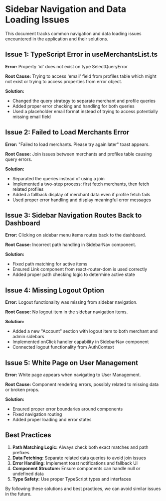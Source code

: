 
# Sidebar Navigation and Data Loading Issues

This document tracks common navigation and data loading issues encountered in the application and their solutions.

## Issue 1: TypeScript Error in useMerchantsList.ts

**Error:** Property 'id' does not exist on type SelectQueryError

**Root Cause:** Trying to access 'email' field from profiles table which might not exist or trying to access properties from error object.

**Solution:** 
- Changed the query strategy to separate merchant and profile queries
- Added proper error checking and handling for both queries
- Used a placeholder email format instead of trying to access potentially missing email field

## Issue 2: Failed to Load Merchants Error

**Error:** "Failed to load merchants. Please try again later" toast appears.

**Root Cause:** Join issues between merchants and profiles table causing query errors.

**Solution:**
- Separated the queries instead of using a join
- Implemented a two-step process: first fetch merchants, then fetch related profiles
- Added a fallback display of merchant data even if profile fetch fails
- Used proper error handling and display meaningful error messages

## Issue 3: Sidebar Navigation Routes Back to Dashboard

**Error:** Clicking on sidebar menu items routes back to the dashboard.

**Root Cause:** Incorrect path handling in SidebarNav component.

**Solution:**
- Fixed path matching for active items
- Ensured Link component from react-router-dom is used correctly
- Added proper path checking logic to determine active state

## Issue 4: Missing Logout Option

**Error:** Logout functionality was missing from sidebar navigation.

**Root Cause:** No logout item in the sidebar navigation items.

**Solution:**
- Added a new "Account" section with logout item to both merchant and admin sidebars
- Implemented onClick handler capability in SidebarNav component
- Connected logout functionality from AuthContext

## Issue 5: White Page on User Management

**Error:** White page appears when navigating to User Management.

**Root Cause:** Component rendering errors, possibly related to missing data or broken props.

**Solution:**
- Ensured proper error boundaries around components
- Fixed navigation routing
- Added proper loading and error states

## Best Practices

1. **Path Matching Logic:** Always check both exact matches and path prefixes
2. **Data Fetching:** Separate related data queries to avoid join issues
3. **Error Handling:** Implement toast notifications and fallback UI
4. **Component Structure:** Ensure components can handle null or undefined data
5. **Type Safety:** Use proper TypeScript types and interfaces

By following these solutions and best practices, we can avoid similar issues in the future.
